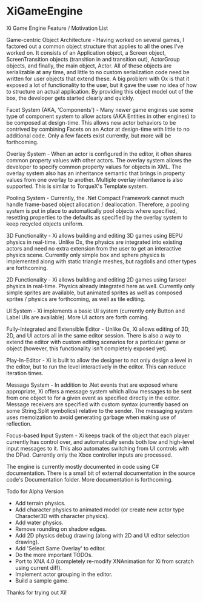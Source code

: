 # XiGameEngine

Xi Game Engine Feature / Motivation List

Game-centric Object Architecture - Having worked on several games, I factored out a common object structure that applies to all the ones I've worked on. It consists of an Application object, a Screen object, ScreenTransition objects (transition in and transition out), ActorGroup objects, and finally, the main object, Actor. All of these objects are serializable at any time, and little to no custom serialization code need be written for user objects that extend these. A big problem with Ox is that it exposed a lot of functionality to the user, but it gave the user no idea of how to structure an actual application. By providing this object model out of the box, the developer gets started clearly and quickly.

Facet System (AKA, 'Components') - Many newer game engines use some type of component system to allow actors (AKA Entities in other engines) to be composed at design-time. This allows new actor behaviors to be contrived by combining Facets on an Actor at design-time with little to no additional code. Only a few facets exist currently, but more will be forthcoming.

Overlay System - When an actor is configured in the editor, it often shares common property values with other actors. The overlay system allows the developer to specify common property values for objects in XML. The overlay system also has an inheritance semantic that brings in property values from one overlay to another. Multiple overlay inheritance is also supported. This is similar to TorqueX's Template system.

Pooling System - Currently, the .Net Compact Framework cannot much handle frame-based object allocation / deallocation. Therefore, a pooling system is put in place to automatically pool objects where specified, resetting properties to the defaults as specified by the overlay system to keep recycled objects uniform.

3D Functionality - Xi allows building and editing 3D games using BEPU physics in real-time. Unlike Ox, the physics are integrated into existing actors and need no extra extension from the user to get an interactive physics scene. Currently only simple box and sphere physics is implemented along with static triangle meshes, but ragdolls and other types are forthcoming.

2D Functionality - Xi allows building and editing 2D games using farseer physics in real-time. Physics already integrated here as well. Currently only simple sprites are available, but animated sprites as well as composed sprites / physics are forthcoming, as well as tile editing.

UI System - Xi implements a basic UI system (currently only Button and Label UIs are available). More UI actors are forth coming.

Fully-Integrated and Extensible Editor - Unlike Ox, Xi allows editing of 3D, 2D, and UI actors all in the same editor session. There is also a way to extend the editor with custom editing scenarios for a particular game or object (however, this functionality isn't completely exposed yet).

Play-In-Editor - Xi is built to allow the designer to not only design a level in the editor, but to run the level interactively in the editor. This can reduce iteration times.

Message System - In addition to .Net events that are exposed where appropriate, Xi offers a message system which allow messages to be sent from one object to for a given event as specified directly in the editor. Message receivers are specified with custom syntax (currently based on some String.Split symbolics) relative to the sender. The messaging system uses memoization to avoid generating garbage when making use of reflection.

Focus-based Input System - Xi keeps track of the object that each player currently has control over, and automatically sends both low and high-level input messages to it. This also automates switching from UI controls with the DPad. Currently only the Xbox controller inputs are processed.

The engine is currently mostly documented in code using C# documentation. There is a small bit of external documentation in the source code's Documentation folder. More documentation is forthcoming.

Todo for Alpha Version

- Add terrain physics.
- Add character physics to animated model (or create new actor type Character3D with character physics).
- Add water physics.
- Remove rounding on shadow edges.
- Add 2D physics debug drawing (along with 2D and UI editor selection drawing).
- Add 'Select Same Overlay' to editor.
- Do the more important TODOs.
- Port to XNA 4.0 (completely re-modify XNAnimation for Xi from scratch using current diff).
- Implement actor grouping in the editor.
- Build a sample game.

Thanks for trying out Xi!

